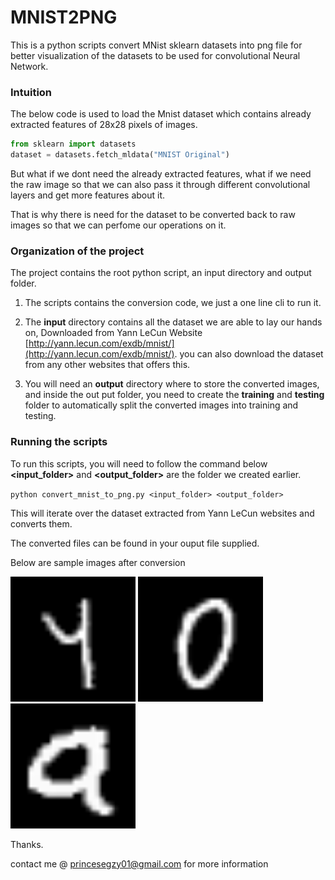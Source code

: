 

# MNIST2PNG
This is a python scripts convert MNist sklearn datasets into png file for better visualization of the datasets to be used for convolutional Neural Network.


### Intuition
The below code is used to load the Mnist dataset which contains already extracted features of 28x28 pixels of images.

```python	
from sklearn import datasets
dataset = datasets.fetch_mldata("MNIST Original")
```	

But what if we dont need the already extracted features, what if we need the raw image so that we can also pass it through different convolutional layers and get more features about it.

That is why there is need for the dataset to be converted back to raw images so  that we can perfome our operations on it.

### Organization of the project

The project contains the root python script, an input directory and output folder.

 1. The  scripts contains the conversion code, we just a one line cli to run it.
 2. The **input** directory contains all the dataset we are able to lay our hands on, Downloaded from Yann LeCun Website [http://yann.lecun.com/exdb/mnist/](http://yann.lecun.com/exdb/mnist/). 
 you can also download the dataset from any other websites that offers this.
 
 3. You will need an **output** directory where to store the converted images, and inside the out put folder, you need to create the **training** and **testing** folder to automatically split the converted images into training and testing.

 
### Running the scripts
To run this scripts, you will need to follow the command below **<input_folder>** and  **<output_folder>** are the folder we created earlier.

`python convert_mnist_to_png.py <input_folder> <output_folder>`
 
This will iterate over the dataset extracted from Yann LeCun websites and converts them.

The converted files can be found in your ouput file supplied.

Below are sample images after conversion

<img src="https://raw.githubusercontent.com/princesegzy01/MNIST2PNG/master/output/training/4/1004.png" alt="drawing" width="200px"/>
<img src="https://raw.githubusercontent.com/princesegzy01/MNIST2PNG/master/output/training/0/1000.png" alt="drawing" width="200px"/>
<img src="https://raw.githubusercontent.com/princesegzy01/MNIST2PNG/master/output/training/9/10028.png" alt="drawing" width="200px"/>

Thanks.


contact me  @ princesegzy01@gmail.com for more information
